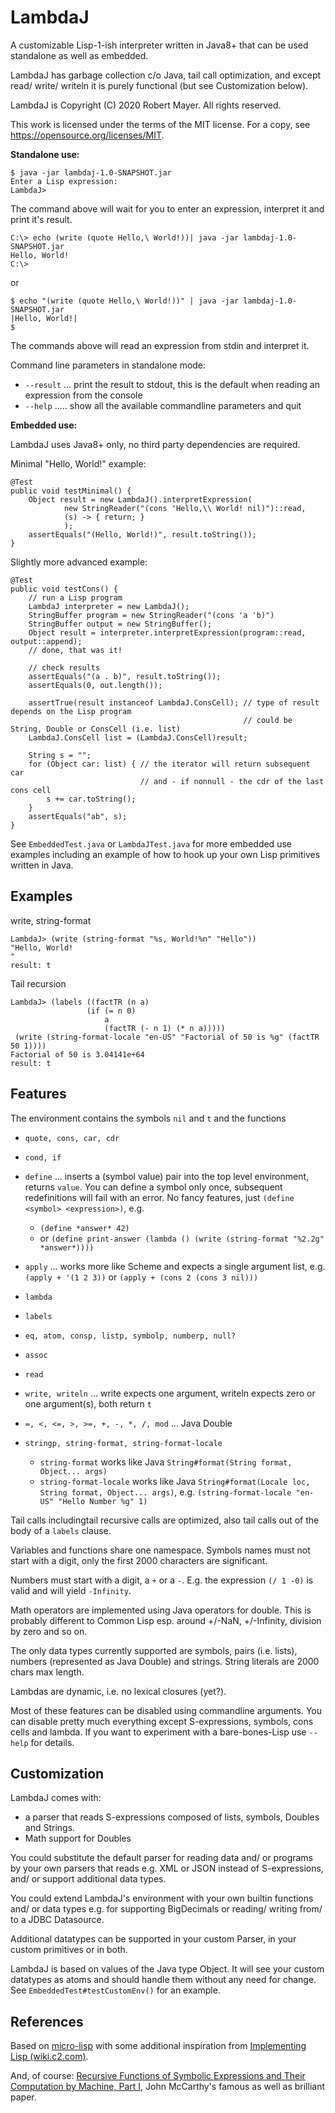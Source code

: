 # LambdaJ

A customizable Lisp-1-ish interpreter written in Java8+ that can be used
standalone as well as embedded.

LambdaJ has garbage collection c/o Java, tail call optimization,
and except read/ write/ writeln it is purely functional (but see Customization below).

LambdaJ is Copyright (C) 2020 Robert Mayer. All rights reserved.

This work is licensed under the terms of the MIT license.
For a copy, see https://opensource.org/licenses/MIT.

**Standalone use:**

    $ java -jar lambdaj-1.0-SNAPSHOT.jar
    Enter a Lisp expression:
    LambdaJ>

The command above will wait for you to enter an expression, interpret it and print it's result.

    C:\> echo (write (quote Hello,\ World!))| java -jar lambdaj-1.0-SNAPSHOT.jar
    Hello, World!
    C:\>

or

    $ echo "(write (quote Hello,\ World!))" | java -jar lambdaj-1.0-SNAPSHOT.jar
    |Hello, World!|
    $

The commands above will read an expression from stdin and interpret it.

Command line parameters in standalone mode:

* `--result` ... print the result to stdout, this is the default when reading an expression from the console 
* `--help` ..... show all the available commandline parameters and quit

**Embedded use:**

LambdaJ uses Java8+ only, no third party dependencies are required.

Minimal "Hello, World!" example:

    @Test
    public void testMinimal() {
        Object result = new LambdaJ().interpretExpression(
                new StringReader("(cons 'Hello,\\ World! nil)")::read,
                (s) -> { return; }
                );
        assertEquals("(Hello, World!)", result.toString());
    }

Slightly more advanced example:

    @Test
    public void testCons() {
        // run a Lisp program
        LambdaJ interpreter = new LambdaJ();
        StringBuffer program = new StringReader("(cons 'a 'b)")
        StringBuffer output = new StringBuffer();
        Object result = interpreter.interpretExpression(program::read, output::append);
        // done, that was it!
        
        // check results
        assertEquals("(a . b)", result.toString());
        assertEquals(0, out.length());

        assertTrue(result instanceof LambdaJ.ConsCell); // type of result depends on the Lisp program
                                                        // could be String, Double or ConsCell (i.e. list)
        LambdaJ.ConsCell list = (LambdaJ.ConsCell)result;

        String s = "";
        for (Object car: list) { // the iterator will return subsequent car
                                 // and - if nonnull - the cdr of the last cons cell
            s += car.toString();
        }
        assertEquals("ab", s);
    }

See `EmbeddedTest.java` or `LambdaJTest.java` for more embedded use examples
including an example of how to hook up your own Lisp primitives written in Java.

## Examples

write, string-format

    LambdaJ> (write (string-format "%s, World!%n" "Hello"))
    "Hello, World!
    "
    result: t

Tail recursion

    LambdaJ> (labels ((factTR (n a)
                     (if (= n 0)
                         a
                         (factTR (- n 1) (* n a)))))
     (write (string-format-locale "en-US" "Factorial of 50 is %g" (factTR 50 1))))
    Factorial of 50 is 3.04141e+64
    result: t

## Features
The environment contains the symbols `nil` and `t` and the functions

* `quote, cons, car, cdr`
* `cond, if`
* `define` ... inserts a (symbol value) pair into the top level environment, returns `value`.
  You can define a symbol only once,
  subsequent redefinitions will fail with an error.
  No fancy features, just `(define <symbol> <expression>)`, e.g.
    - `(define *answer* 42)`
    - or `(define print-answer (lambda () (write (string-format "%2.2g" *answer*))))`
* `apply` ... works more like Scheme and expects a single argument list, e.g. `(apply + '(1 2 3))` or `(apply + (cons 2 (cons 3 nil)))`
* `lambda`
* `labels`
 
* `eq, atom, consp, listp, symbolp, numberp, null?`

* `assoc`
* `read`
* `write, writeln` ... write expects one argument, writeln expects zero or one argument(s), both return `t`

* `=, <, <=, >, >=, +, -, *, /, mod` ... Java Double
* `stringp, string-format, string-format-locale`
    - `string-format` works like Java `String#format(String format, Object... args)`
    - `string-format-locale` works like Java `String#format(Locale loc, String format, Object... args)`, e.g. `(string-format-locale "en-US" "Hello Number %g" 1)` 

Tail calls includingtail recursive calls are optimized, also tail calls out of the body of a `labels` clause.

Variables and functions share one namespace.
Symbols names must not start with a digit, only the first 2000 characters are significant.

Numbers must start with a digit, a `+` or a `-`.
E.g. the expression `(/ 1 -0)` is valid and will yield `-Infinity`.

Math operators are implemented using Java operators for double. This is probably different to Common Lisp
esp. around +/-NaN, +/-Infinity, division by zero and so on.

The only data types currently supported are symbols, pairs (i.e. lists), numbers (represented as Java Double)
and strings. String literals are 2000 chars max length.

Lambdas are dynamic, i.e. no lexical closures (yet?).

Most of these features can be disabled using commandline arguments.
You can disable pretty much everything except S-expressions, symbols, cons cells and lambda.
If you want to experiment with a bare-bones-Lisp use `--help` for details.
 
## Customization

LambdaJ comes with:

* a parser that reads S-expressions composed of lists, symbols, Doubles and Strings.
* Math support for Doubles

You could substitute the default parser for reading data and/ or programs by your own parsers that reads e.g. XML or JSON
instead of S-expressions, and/ or support additional data types.

You could extend LambdaJ's environment with your own builtin functions and/ or data types e.g. for supporting BigDecimals
or reading/ writing from/ to a JDBC Datasource.

Additional datatypes can be supported in your custom Parser, in your custom primitives or in both.

LambdaJ is based on values of the Java type Object. It will see your custom datatypes as atoms and should handle them
without any need for change.
See `EmbeddedTest#testCustomEnv()` for an example.

## References

Based on [micro-lisp](https://github.com/carld/micro-lisp)
with some additional inspiration from [Implementing Lisp (wiki.c2.com)](https://wiki.c2.com/?ImplementingLisp).

And, of course:
[Recursive Functions of Symbolic Expressions and Their Computation by Machine, Part I](http://www-formal.stanford.edu/jmc/recursive.pdf), John McCarthy's famous as well as brilliant paper.
